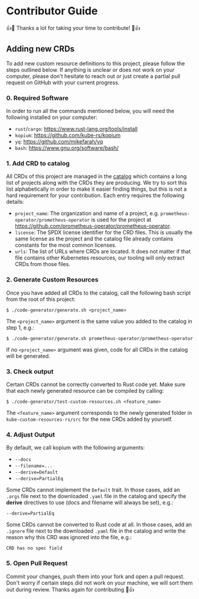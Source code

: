 <!--
SPDX-FileCopyrightText: The kube-custom-resources-rs Authors
SPDX-License-Identifier: 0BSD
 -->

# Contributor Guide

:+1::tada: Thanks a lot for taking your time to contribute! :tada::+1:

## Adding new CRDs

To add new custom resource definitions to this project, please follow the steps outlined below. If anything is unclear or does not work on your computer, please don't hesitate to reach out or just create a partial pull request on GitHub with your current progress.

### 0. Required Software

In order to run all the commands mentioned below, you will need the following installed on your computer:

- `rust`/`cargo`: https://www.rust-lang.org/tools/install
- `kopium`: https://github.com/kube-rs/kopium
- `yq`: https://github.com/mikefarah/yq
- `bash`: https://www.gnu.org/software/bash/

### 1. Add CRD to catalog

All CRDs of this project are managed in the [catalog](https://github.com/metio/kube-custom-resources-rs/blob/main/code-generator/src/catalog.rs) which contains a long list of projects along with the CRDs they are producing. We try to sort this list alphabetically in order to make it easier finding things, but this is not a hard requirement for your contribution. Each entry requires the following details:

- `project_name`: The organization and name of a project, e.g. `prometheus-operator/prometheus-operator` is used for the project at https://github.com/prometheus-operator/prometheus-operator.
- `license`: The SPDX license identifier for the CRD files. This is usually the same license as the project and the catalog file already contains constants for the most common licenses.
- `urls`: The list of URLs where CRDs are located. It does not matter if that file contains other Kubernetes resources, our tooling will only extract CRDs from those files.

### 2. Generate Custom Resources

Once you have added all CRDs to the catalog, call the following bash script from the root of this project:

```console
$ ./code-generator/generate.sh <project_name>
```

The `<project_name>` argument is the same value you added to the catalog in step 1, e.g.:

```console
$ ./code-generator/generate.sh prometheus-operator/prometheus-operator
```

If no `<project_name>` argument was given, code for all CRDs in the catalog will be generated.

### 3. Check output 

Certain CRDs cannot be correctly converted to Rust code yet. Make sure that each newly generated resource can be compiled by calling:

```console
$ ./code-generator/test-custom-resources.sh <feature_name>
```

The `<feature_name>` argument corresponds to the newly generated folder in `kube-custom-resources-rs/src` for the new CRDs added by yourself.

### 4. Adjust Output

By default, we call kopium with the following arguments:

- `--docs`
- `--filename=...`
- `--derive=Default`
- `--derive=PartialEq`

Some CRDs cannot implement the `Default` trait. In those cases, add an `.args` file next to the downloaded `.yaml` file in the catalog and specify the **derive** directives to use (docs and filename will always be set), e.g.:

```
--derive=PartialEq
```

Some CRDs cannot be converted to Rust code at all. In those cases, add an `.ignore` file next to the downloaded `.yaml` file in the catalog and write the reason why this CRD was ignored into the file, e.g.:

```
CRD has no spec field
```

### 5. Open Pull Request

Commit your changes, push them into your fork and open a pull request. Don't worry if certain steps did not work on your machine, we will sort them out during review. Thanks again for contributing :tada::+1:
